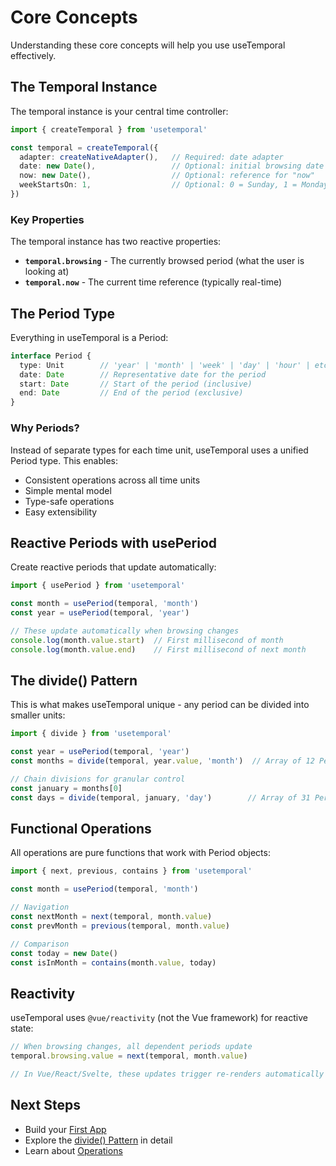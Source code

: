 # Core Concepts

Understanding these core concepts will help you use useTemporal effectively.

## The Temporal Instance

The temporal instance is your central time controller:

```typescript
import { createTemporal } from 'usetemporal'

const temporal = createTemporal({
  adapter: createNativeAdapter(),   // Required: date adapter
  date: new Date(),                 // Optional: initial browsing date
  now: new Date(),                  // Optional: reference for "now"
  weekStartsOn: 1,                  // Optional: 0 = Sunday, 1 = Monday
})
```

### Key Properties

The temporal instance has two reactive properties:

- **`temporal.browsing`** - The currently browsed period (what the user is looking at)
- **`temporal.now`** - The current time reference (typically real-time)

## The Period Type

Everything in useTemporal is a Period:

```typescript
interface Period {
  type: Unit        // 'year' | 'month' | 'week' | 'day' | 'hour' | etc.
  date: Date        // Representative date for the period
  start: Date       // Start of the period (inclusive)
  end: Date         // End of the period (exclusive)
}
```

### Why Periods?

Instead of separate types for each time unit, useTemporal uses a unified Period type. This enables:
- Consistent operations across all time units
- Simple mental model
- Type-safe operations
- Easy extensibility

## Reactive Periods with usePeriod

Create reactive periods that update automatically:

```typescript
import { usePeriod } from 'usetemporal'

const month = usePeriod(temporal, 'month')
const year = usePeriod(temporal, 'year')

// These update automatically when browsing changes
console.log(month.value.start)  // First millisecond of month
console.log(month.value.end)    // First millisecond of next month
```

## The divide() Pattern

This is what makes useTemporal unique - any period can be divided into smaller units:

```typescript
import { divide } from 'usetemporal'

const year = usePeriod(temporal, 'year')
const months = divide(temporal, year.value, 'month')  // Array of 12 Period objects

// Chain divisions for granular control
const january = months[0]
const days = divide(temporal, january, 'day')        // Array of 31 Period objects
```

## Functional Operations

All operations are pure functions that work with Period objects:

```typescript
import { next, previous, contains } from 'usetemporal'

const month = usePeriod(temporal, 'month')

// Navigation
const nextMonth = next(temporal, month.value)
const prevMonth = previous(temporal, month.value)

// Comparison
const today = new Date()
const isInMonth = contains(month.value, today)
```

## Reactivity

useTemporal uses `@vue/reactivity` (not the Vue framework) for reactive state:

```typescript
// When browsing changes, all dependent periods update
temporal.browsing.value = next(temporal, month.value)

// In Vue/React/Svelte, these updates trigger re-renders automatically
```

## Next Steps

- Build your [First App](/guide/first-app)
- Explore the [divide() Pattern](/guide/divide-pattern) in detail
- Learn about [Operations](/guide/operations)